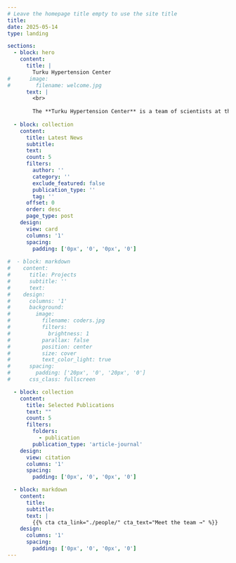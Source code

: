 ```yaml
---
# Leave the homepage title empty to use the site title
title:
date: 2025-05-14
type: landing

sections:
  - block: hero
    content:
      title: |
        Turku Hypertension Center
#      image:
#        filename: welcome.jpg
      text: |
        <br>
        
        The **Turku Hypertension Center** is a team of scientists at the University of Turku performing multi-disciplinary research ranging from classical epidemiology to multi-omics analysis. In addition to general cardiovascular epidemiology, our research focuses on the epidemiology of hypertension in large scale population cohorts.
  
  - block: collection
    content:
      title: Latest News
      subtitle:
      text:
      count: 5
      filters:
        author: ''
        category: ''
        exclude_featured: false
        publication_type: ''
        tag: ''
      offset: 0
      order: desc
      page_type: post
    design:
      view: card
      columns: '1'
      spacing:
        padding: ['0px', '0', '0px', '0']
  
#  - block: markdown
#    content:
#      title: Projects
#      subtitle: ''
#      text:
#    design:
#      columns: '1'
#      background:
#        image: 
#          filename: coders.jpg
#          filters:
#            brightness: 1
#          parallax: false
#          position: center
#          size: cover
#          text_color_light: true
#      spacing:
#        padding: ['20px', '0', '20px', '0']
#      css_class: fullscreen

  - block: collection
    content:
      title: Selected Publications
      text: ""
      count: 5
      filters:
        folders:
          - publication
        publication_type: 'article-journal'
    design:
      view: citation
      columns: '1'
      spacing:
        padding: ['0px', '0', '0px', '0']

  - block: markdown
    content:
      title:
      subtitle:
      text: |
        {{% cta cta_link="./people/" cta_text="Meet the team →" %}}
    design:
      columns: '1'
      spacing:
        padding: ['0px', '0', '0px', '0']
---
```

